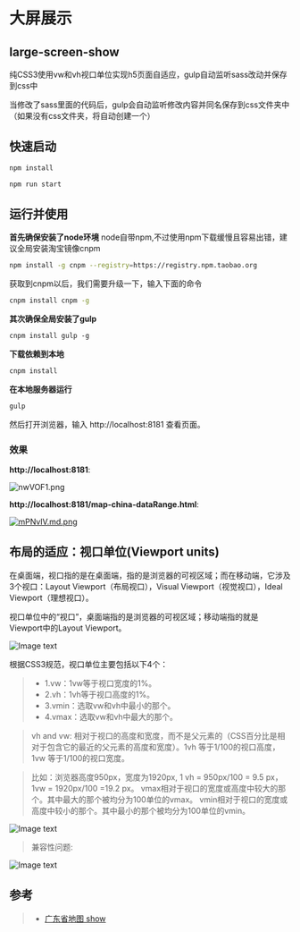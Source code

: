 # 大屏展示  

## large-screen-show
纯CSS3使用vw和vh视口单位实现h5页面自适应，gulp自动监听sass改动并保存到css中

当修改了sass里面的代码后，gulp会自动监听修改内容并同名保存到css文件夹中（如果没有css文件夹，将自动创建一个）

## 快速启动
```bash
npm install 
```
```bash
npm run start
```

## 运行并使用

**首先确保安装了node环境**
node自带npm,不过使用npm下载缓慢且容易出错，建议全局安装淘宝镜像cnpm
```bash
npm install -g cnpm --registry=https://registry.npm.taobao.org
```
获取到cnpm以后，我们需要升级一下，输入下面的命令
```bash
cnpm install cnpm -g
```

**其次确保全局安装了gulp**
```bash
cnpm install gulp -g
```

**下载依赖到本地**
```bash
cnpm install  
```

**在本地服务器运行**
```bash
gulp
```
然后打开浏览器，输入 http://localhost:8181 查看页面。

### 效果

**http://localhost:8181**:

![nwVOF1.png](https://s2.ax1x.com/2019/09/11/nwVOF1.png)

**http://localhost:8181/map-china-dataRange.html**:

[![mPNvlV.md.png](https://s2.ax1x.com/2019/08/13/mPNvlV.md.png)](https://imgchr.com/i/mPNvlV)

## 布局的适应：视口单位(Viewport units)

在桌面端，视口指的是在桌面端，指的是浏览器的可视区域；而在移动端，它涉及3个视口：Layout Viewport（布局视口），Visual Viewport（视觉视口），Ideal Viewport（理想视口）。

视口单位中的“视口”，桌面端指的是浏览器的可视区域；移动端指的就是Viewport中的Layout Viewport。

![Image text](https://images2017.cnblogs.com/blog/1210235/201709/1210235-20170918162531150-539160393.jpg)

根据CSS3规范，视口单位主要包括以下4个：
>* 1.vw：1vw等于视口宽度的1%。
>* 2.vh：1vh等于视口高度的1%。
>* 3.vmin：选取vw和vh中最小的那个。
>* 4.vmax：选取vw和vh中最大的那个。

 >vh and vw: 相对于视口的高度和宽度，而不是父元素的（CSS百分比是相对于包含它的最近的父元素的高度和宽度）。1vh 等于1/100的视口高度，1vw 等于1/100的视口宽度。

> 比如：浏览器高度950px，宽度为1920px, 1 vh = 950px/100 = 9.5 px，1vw = 1920px/100 =19.2 px。
> vmax相对于视口的宽度或高度中较大的那个。其中最大的那个被均分为100单位的vmax。
> vmin相对于视口的宽度或高度中较小的那个。其中最小的那个被均分为100单位的vmin。

![Image text](https://images2017.cnblogs.com/blog/1210235/201709/1210235-20170918162831821-1344168854.jpg)

> 兼容性问题:

![Image text](https://images2017.cnblogs.com/blog/1210235/201709/1210235-20170918164116462-239899595.png)


## 参考

> * [广东省地图 show](https://github.com/carsonWuu/echartJs.git)